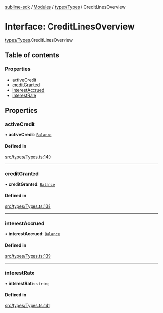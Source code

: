 [sublime-sdk](../README.md) / [Modules](../modules.md) / [types/Types](../modules/types_Types.md) / CreditLinesOverview

# Interface: CreditLinesOverview

[types/Types](../modules/types_Types.md).CreditLinesOverview

## Table of contents

### Properties

- [activeCredit](types_Types.CreditLinesOverview.md#activecredit)
- [creditGranted](types_Types.CreditLinesOverview.md#creditgranted)
- [interestAccrued](types_Types.CreditLinesOverview.md#interestaccrued)
- [interestRate](types_Types.CreditLinesOverview.md#interestrate)

## Properties

### activeCredit

• **activeCredit**: [`Balance`](types_Types.Balance.md)

#### Defined in

[src/types/Types.ts:140](https://github.com/sublime-finance/sublime-sdk/blob/9e19ccf/src/types/Types.ts#L140)

___

### creditGranted

• **creditGranted**: [`Balance`](types_Types.Balance.md)

#### Defined in

[src/types/Types.ts:138](https://github.com/sublime-finance/sublime-sdk/blob/9e19ccf/src/types/Types.ts#L138)

___

### interestAccrued

• **interestAccrued**: [`Balance`](types_Types.Balance.md)

#### Defined in

[src/types/Types.ts:139](https://github.com/sublime-finance/sublime-sdk/blob/9e19ccf/src/types/Types.ts#L139)

___

### interestRate

• **interestRate**: `string`

#### Defined in

[src/types/Types.ts:141](https://github.com/sublime-finance/sublime-sdk/blob/9e19ccf/src/types/Types.ts#L141)
